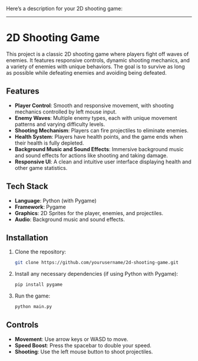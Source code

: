 Here’s a description for your 2D shooting game:

---

# 2D Shooting Game

This project is a classic 2D shooting game where players fight off waves of enemies. It features responsive controls, dynamic shooting mechanics, and a variety of enemies with unique behaviors. The goal is to survive as long as possible while defeating enemies and avoiding being defeated. 

## Features

- **Player Control**: Smooth and responsive movement, with shooting mechanics controlled by left mouse input.
- **Enemy Waves**: Multiple enemy types, each with unique movement patterns and varying difficulty levels.
- **Shooting Mechanism**: Players can fire projectiles to eliminate enemies.
- **Health System**: Players have health points, and the game ends when their health is fully depleted.
- **Background Music and Sound Effects**: Immersive background music and sound effects for actions like shooting and taking damage.
- **Responsive UI**: A clean and intuitive user interface displaying health and other game statistics.


## Tech Stack

- **Language**: Python (with Pygame)
- **Framework**: Pygame 
- **Graphics**: 2D Sprites for the player, enemies, and projectiles.
- **Audio**: Background music and sound effects.

## Installation

1. Clone the repository:

   ```bash
   git clone https://github.com/yourusername/2d-shooting-game.git
   ```

2. Install any necessary dependencies (if using Python with Pygame):

   ```bash
   pip install pygame
   ```

3. Run the game:

   ```bash
   python main.py
   ```

## Controls

- **Movement**: Use arrow keys or WASD to move.
- **Speed Boost**: Press the spacebar to double your speed.
- **Shooting**: Use the left mouse button to shoot projectiles.


